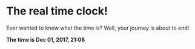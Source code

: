 # The real time clock!

Ever wanted to know what the time is? Well, your journey is about to end!

**The time is Dec 01, 2017, 21:08**